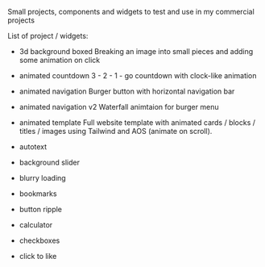 Small projects, components and widgets to test and use in my commercial projects


List of project / widgets:

- 3d background boxed
Breaking an image into small pieces and adding some animation on click

- animated countdown
3 - 2 - 1 - go countdown with clock-like animation

- animated navigation
Burger button with horizontal navigation bar

- animated navigation v2
Waterfall animtaion for burger menu

- animated template
Full website template with animated cards / blocks / titles / images using Tailwind and AOS (animate on scroll).

- autotext
- background slider
- blurry loading
- bookmarks
- button ripple
- calculator
- checkboxes
- click to like
